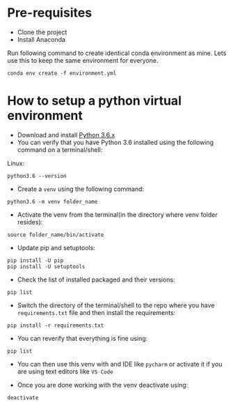 # Pre-requisites

- Clone the project
- Install Anaconda

Run following command to create identical conda environment as mine. Lets use this to keep the same environment for everyone.

`conda env create -f environment.yml`

# How to setup a python virtual environment

- Download and install [Python 3.6.x](https://www.python.org/downloads/release/python-3610/)
- You can verify that you have Python 3.6 installed using the following command on a terminal/shell:

Linux:

```
python3.6 --version
```

- Create a `venv` using the following command:

```
python3.6 -m venv folder_name
```

- Activate the venv from the terminal(in the directory where venv folder resides):

```
source folder_name/bin/activate
```

- Update pip and setuptools:

```
pip install -U pip
pip install -U setuptools
```

- Check the list of installed packaged and their versions:

```
pip list
```

- Switch the directory of the terminal/shell to the repo where you have `requirements.txt` file and then install the requirements:

```
pip install -r requirements.txt
```

- You can reverify that everything is fine using:

```
pip list
```

- You can then use this venv with and IDE like `pycharm` or activate it if you are using text editors like `VS Code`

- Once you are done working with the venv deactivate using:

```
deactivate
```
